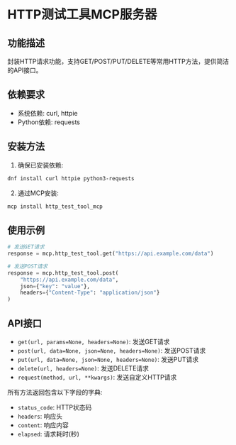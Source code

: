 # HTTP测试工具MCP服务器

## 功能描述
封装HTTP请求功能，支持GET/POST/PUT/DELETE等常用HTTP方法，提供简洁的API接口。

## 依赖要求
- 系统依赖: curl, httpie
- Python依赖: requests

## 安装方法
1. 确保已安装依赖:
```bash
dnf install curl httpie python3-requests
```

2. 通过MCP安装:
```bash
mcp install http_test_tool_mcp
```

## 使用示例
```python
# 发送GET请求
response = mcp.http_test_tool.get("https://api.example.com/data")

# 发送POST请求
response = mcp.http_test_tool.post(
    "https://api.example.com/data",
    json={"key": "value"},
    headers={"Content-Type": "application/json"}
)
```

## API接口
- `get(url, params=None, headers=None)`: 发送GET请求
- `post(url, data=None, json=None, headers=None)`: 发送POST请求  
- `put(url, data=None, json=None, headers=None)`: 发送PUT请求
- `delete(url, headers=None)`: 发送DELETE请求
- `request(method, url, **kwargs)`: 发送自定义HTTP请求

所有方法返回包含以下字段的字典:
- `status_code`: HTTP状态码
- `headers`: 响应头
- `content`: 响应内容
- `elapsed`: 请求耗时(秒)